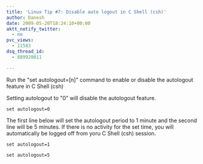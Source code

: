 ```yaml
---
title: 'Linux Tip #7: Disable auto logout in C Shell (csh)'
author: Danesh
date: 2009-05-20T18:24:10+00:00
aktt_notify_twitter:
  - no
pvc_views:
  - 11583
dsq_thread_id:
  - 889928011

---
```

Run the "set autologout=[n]" command to enable or disable the autologout feature in C Shell (csh)

Setting autologout to "0" will disable the autologout feature.

`set autologout=0`

The first line below will set the autologout period to 1 minute and the second line will be 5 minutes. If there is no activity for the set time, you will automatically be logged off from yoru C Shell (csh) session.

`set autologout=1`

`set autologout=5`